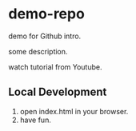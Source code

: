 # demo-repo
demo for Github intro.

some description.

watch tutorial from Youtube.


## Local Development
1. open index.html in your browser.
2. have fun.